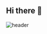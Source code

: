 ## Hi there 👋
![header](https://capsule-render.vercel.app/api?type=waving&color=auto&height=300&section=header&text=Mohamed%20Ayoub%20Chebbi&fontSize=60&desc=www.chebbimedayoub.com&animation=fadeIn&descAlignY=60&fontAlignY=40)
<!--
**chebbi603/chebbi603** is a ✨ _special_ ✨ repository because its `README.md` (this file) appears on your GitHub profile.

Here are some ideas to get you started:

- 🔭 I’m currently working on ...
- 🌱 I’m currently learning ...
- 👯 I’m looking to collaborate on ...
- 🤔 I’m looking for help with ...
- 💬 Ask me about ...
- 📫 How to reach me: ...
- 😄 Pronouns: ...
- ⚡ Fun fact: ...
-->
